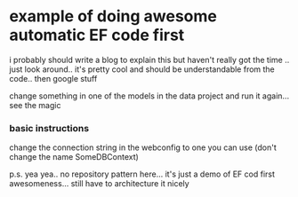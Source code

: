 # example of doing awesome automatic EF code first

i probably should write a blog to explain this but haven't really got the time .. just look around.. it's pretty cool and should be understandable from the code.. then google stuff

change something in one of the models in the data project and run it again... see the magic

### basic instructions

change the connection string in the webconfig to one you can use (don't change the name SomeDBContext)

p.s. yea yea.. no repository pattern here... it's just a demo of EF cod first awesomeness... still have to architecture it nicely